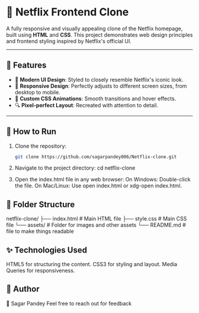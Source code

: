 # 🎥 Netflix Frontend Clone

A fully responsive and visually appealing clone of the Netflix homepage, built using **HTML** and **CSS**. This project demonstrates web design principles and frontend styling inspired by Netflix's official UI.

---

## 📌 Features

- 🎨 **Modern UI Design**: Styled to closely resemble Netflix's iconic look.
- 📱 **Responsive Design**: Perfectly adjusts to different screen sizes, from desktop to mobile.
- 🌟 **Custom CSS Animations**: Smooth transitions and hover effects.
- 🔍 **Pixel-perfect Layout**: Recreated with attention to detail.

---

## 🚀 How to Run

1. Clone the repository:
   ```bash
   git clone https://github.com/sagarpandey006/Netflix-clone.git

2. Navigate to the project directory:
    cd netflix-clone

3. Open the index.html file in any web browser:
    On Windows: Double-click the file.
    On Mac/Linux: Use open index.html or xdg-open index.html.

## 📂 Folder Structure

netflix-clone/
├── index.html        # Main HTML file
├── style.css         # Main CSS file
└── assets/           # Folder for images and other assets
└── README.md         # file to make things readable

## ✨ Technologies Used

HTML5 for structuring the content.
CSS3 for styling and layout.
Media Queries for responsiveness.

## 🙌 Author

👤 Sagar Pandey
Feel free to reach out for feedback